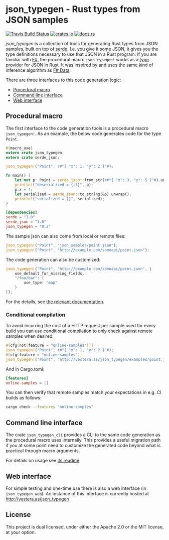 # json_typegen - Rust types from JSON samples

[![Travis Build Status](https://api.travis-ci.org/evestera/json_typegen.svg?branch=master)](https://travis-ci.org/evestera/json_typegen)
[![crates.io](https://img.shields.io/crates/v/json_typegen.svg)](https://crates.io/crates/json_typegen)
[![docs.rs](https://docs.rs/json_typegen/badge.svg)](https://docs.rs/json_typegen/)

*json_typegen* is a collection of tools for generating Rust types from JSON samples, built on top of [serde]. I.e. you give it some JSON, it gives you the type definitions necessary to use that JSON in a Rust program. If you are familiar with [F#], the procedural macro `json_typegen!` works as a [type provider] for JSON in Rust. It was inspired by and uses the same kind of inference algorithm as [F# Data].

[serde]: https://serde.rs/
[F# Data]: http://fsharp.github.io/FSharp.Data/
[F#]: http://fsharp.org/
[type provider]: https://docs.microsoft.com/en-us/dotnet/fsharp/tutorials/type-providers/

There are three interfaces to this code generation logic:

- [Procedural macro](#procedural-macro)
- [Command line interface](#command-line-interface)
- [Web interface](#web-interface)


## Procedural macro

The first interface to the code generation tools is a procedural macro `json_typegen!`. As an example, the below code generates code for the type `Point`.

```rust
#[macro_use]
extern crate json_typegen;
extern crate serde_json;

json_typegen!("Point", r#"{ "x": 1, "y": 2 }"#);

fn main() {
    let mut p: Point = serde_json::from_str(r#"{ "x": 3, "y": 5 }"#).unwrap();
    println!("deserialized = {:?}", p);
    p.x = 4;
    let serialized = serde_json::to_string(&p).unwrap();
    println!("serialized = {}", serialized);
}
```

```toml
[dependencies]
serde = "1.0"
serde_json = "1.0"
json_typegen = "0.2"
```

The sample json can also come from local or remote files:

```rust
json_typegen!("Point", "json_samples/point.json");
json_typegen!("Point", "http://example.com/someapi/point.json");
```

The code generation can also be customized:

```rust
json_typegen!("Point", "http://example.com/someapi/point.json", {
    use_default_for_missing_fields,
    "/foo/bar": {
        use_type: "map"
    }
});
```

For the details, see [the relevant documentation](CONFIGURATION.md).

### Conditional compilation

To avoid incurring the cost of a HTTP request per sample used for every build you can use conditional compilation to only check against remote samples when desired:

```rust
#[cfg(not(feature = "online-samples"))]
json_typegen!("Point", r#"{ "x": 1, "y": 2 }"#);
#[cfg(feature = "online-samples")]
json_typegen!("Point", "http://vestera.as/json_typegen/examples/point.json");
```

And in Cargo.toml:
```toml
[features]
online-samples = []
```

You can then verify that remote samples match your expectations in e.g. CI builds as follows:

```sh
cargo check --features "online-samples"
```


## Command line interface

The crate `json_typegen_cli` provides a CLI to the same code generation as the procedural macro uses internally. This provides a useful migration path if you at some point need to customize the generated code beyond what is practical through macro arguments.

For details on usage see [its readme](json_typegen_cli/README.md).


## Web interface

For simple testing and one-time use there is also a web interface (in `json_typegen_web`). An instance of this interface is currently hosted at <http://vestera.as/json_typegen>

## License

This project is dual licensed, under either the Apache 2.0 or the MIT license, at your option.
